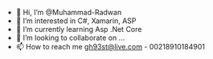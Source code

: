 - 👋 Hi, I’m @Muhammad-Radwan
- 👀 I’m interested in C#, Xamarin, ASP
- 🌱 I’m currently learning Asp .Net Core
- 💞️ I’m looking to collaborate on ...
- 📫 How to reach me gh93st@live.com - 00218910184901

<!---
Muhammad-Radwan/Muhammad-Radwan is a ✨ special ✨ repository because its `README.md` (this file) appears on your GitHub profile.
You can click the Preview link to take a look at your changes.
--->
